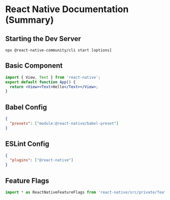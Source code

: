 # React Native Documentation (Summary)

## Starting the Dev Server
```
npx @react-native-community/cli start [options]
```

## Basic Component
```jsx
import { View, Text } from 'react-native';
export default function App() {
  return <View><Text>Hello</Text></View>;
}
```

## Babel Config
```json
{
  "presets": ["module:@react-native/babel-preset"]
}
```

## ESLint Config
```json
{
  "plugins": ["@react-native"]
}
```

## Feature Flags
```js
import * as ReactNativeFeatureFlags from 'react-native/src/private/featureflags/ReactNativeFeatureFlags';
```

